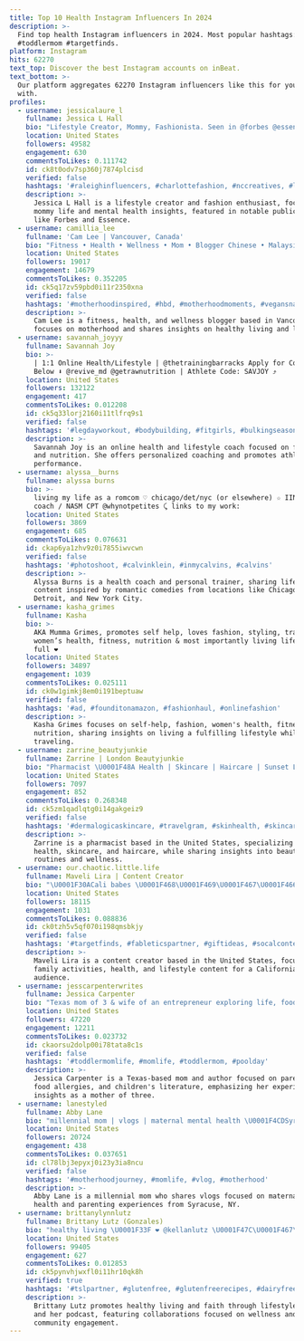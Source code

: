 ```yaml
---
title: Top 10 Health Instagram Influencers In 2024
description: >-
  Find top health Instagram influencers in 2024. Most popular hashtags: #momlife
  #toddlermom #targetfinds.
platform: Instagram
hits: 62270
text_top: Discover the best Instagram accounts on inBeat.
text_bottom: >-
  Our platform aggregates 62270 Instagram influencers like this for you to work
  with.
profiles:
  - username: jessicalaure_l
    fullname: Jessica L Hall
    bio: "Lifestyle Creator, Mommy, Fashionista. Seen in @forbes @essence \U0001F4E7 Hello@JessicaLHall.com \U0001F4CD #Raleigh #Durham #Charlotte #NC \U0001F469\U0001F3FE‍\U0001F3EB Mental Health"
    location: United States
    followers: 49582
    engagement: 630
    commentsToLikes: 0.111742
    id: ck8t0odv7sp360j7874plcisd
    verified: false
    hashtags: '#raleighinfluencers, #charlottefashion, #nccreatives, #liketkit'
    description: >-
      Jessica L Hall is a lifestyle creator and fashion enthusiast, focusing on
      mommy life and mental health insights, featured in notable publications
      like Forbes and Essence.
  - username: camillia_lee
    fullname: 'Cam Lee | Vancouver, Canada'
    bio: "Fitness • Health • Wellness • Mom • Blogger Chinese • Malaysian • Canadian \U0001F449@camleeyoga for my other account ✉️ bycamlee@gmail.com"
    location: United States
    followers: 19017
    engagement: 14679
    commentsToLikes: 0.352205
    id: ck5q17zv59pbd0i11r2350xna
    verified: false
    hashtags: '#motherhoodinspired, #hbd, #motherhoodmoments, #vegansnacks'
    description: >-
      Cam Lee is a fitness, health, and wellness blogger based in Vancouver. She
      focuses on motherhood and shares insights on healthy living and lifestyle.
  - username: savannah_joyyy
    fullname: Savannah Joy
    bio: >-
      | 1:1 Online Health/Lifestyle | @thetrainingbarracks Apply for Coaching
      Below ⬇️ @revive_md @getrawnutrition | Athlete Code: SAVJOY ⤴️
    location: United States
    followers: 132122
    engagement: 417
    commentsToLikes: 0.012208
    id: ck5q33lorj2160i11tlfrq9s1
    verified: false
    hashtags: '#legdayworkout, #bodybuilding, #fitgirls, #bulkingseason'
    description: >-
      Savannah Joy is an online health and lifestyle coach focused on fitness
      and nutrition. She offers personalized coaching and promotes athletic
      performance.
  - username: alyssa__burns
    fullname: alyssa burns
    bio: >-
      living my life as a romcom ♡ chicago/det/nyc (or elsewhere) ☆ IIN health
      coach / NASM CPT @whynotpetites ⤹ links to my work:
    location: United States
    followers: 3869
    engagement: 685
    commentsToLikes: 0.076631
    id: ckap6ya1zhv9z0i7855iwvcwn
    verified: false
    hashtags: '#photoshoot, #calvinklein, #inmycalvins, #calvins'
    description: >-
      Alyssa Burns is a health coach and personal trainer, sharing lifestyle
      content inspired by romantic comedies from locations like Chicago,
      Detroit, and New York City.
  - username: kasha_grimes
    fullname: Kasha
    bio: >-
      AKA Mumma Grimes, promotes self help, loves fashion, styling, travel,
      women’s health, fitness, nutrition & most importantly living life to the
      full ❤️
    location: United States
    followers: 34897
    engagement: 1039
    commentsToLikes: 0.025111
    id: ck0w1gimkj8em0i191beptuaw
    verified: false
    hashtags: '#ad, #founditonamazon, #fashionhaul, #onlinefashion'
    description: >-
      Kasha Grimes focuses on self-help, fashion, women's health, fitness, and
      nutrition, sharing insights on living a fulfilling lifestyle while
      traveling.
  - username: zarrine_beautyjunkie
    fullname: Zarrine | London Beautyjunkie
    bio: "Pharmacist \U0001F48A Health | Skincare | Haircare | Sunset Lover"
    location: United States
    followers: 7097
    engagement: 852
    commentsToLikes: 0.268348
    id: ck5zm1qadlqtg0i14gakgeiz9
    verified: false
    hashtags: '#dermalogicaskincare, #travelgram, #skinhealth, #skincarecommunity'
    description: >-
      Zarrine is a pharmacist based in the United States, specializing in
      health, skincare, and haircare, while sharing insights into beauty
      routines and wellness.
  - username: our.chaotic.little.life
    fullname: Maveli Lira | Content Creator
    bio: "\U0001F30ACali babes \U0001F468‍\U0001F469‍\U0001F467‍\U0001F466Family Fun \U0001F4F8Obsessed \U0001F4AA Health DM/EMAIL to Collab. Lovedbyvictoria@gmail.com"
    location: United States
    followers: 18115
    engagement: 1031
    commentsToLikes: 0.088836
    id: ck0tzh5v5qf070i198qmsbkjy
    verified: false
    hashtags: '#targetfinds, #fableticspartner, #giftideas, #socalcontentcreator'
    description: >-
      Maveli Lira is a content creator based in the United States, focusing on
      family activities, health, and lifestyle content for a California
      audience.
  - username: jesscarpenterwrites
    fullname: Jessica Carpenter
    bio: "Texas mom of 3 & wife of an entrepreneur exploring life, food allergies & my books \U0001F4DA M.S. Health | CHES\U0001F393 ⤵️Read my newest children’s books here"
    location: United States
    followers: 47220
    engagement: 12211
    commentsToLikes: 0.023732
    id: ckaorsu2dolp00i78tata8c1s
    verified: false
    hashtags: '#toddlermomlife, #momlife, #toddlermom, #poolday'
    description: >-
      Jessica Carpenter is a Texas-based mom and author focused on parenting,
      food allergies, and children's literature, emphasizing her experiences and
      insights as a mother of three.
  - username: lanestyled
    fullname: Abby Lane
    bio: "millennial mom | vlogs | maternal mental health \U0001F4CDSyracuse, NY \U0001F4E7abbylane@socialmediacollabs.com"
    location: United States
    followers: 20724
    engagement: 438
    commentsToLikes: 0.037651
    id: cl78lbj3epyxj0i23y3ia8ncu
    verified: false
    hashtags: '#motherhoodjourney, #momlife, #vlog, #motherhood'
    description: >-
      Abby Lane is a millennial mom who shares vlogs focused on maternal mental
      health and parenting experiences from Syracuse, NY.
  - username: brittanylynnlutz
    fullname: Brittany Lutz (Gonzales)
    bio: "healthy living \U0001F33F ❤️ @kellanlutz \U0001F47C\U0001F467\U0001F466| ✞ Jesus \U0001F399 @embracedwithgrace podcast collabs\U0001F91Ddd@amibaconsulting.com"
    location: United States
    followers: 99405
    engagement: 627
    commentsToLikes: 0.012853
    id: ck5pynvhjwxfl0i11hr10qk8h
    verified: true
    hashtags: '#tslpartner, #glutenfree, #glutenfreerecipes, #dairyfree'
    description: >-
      Brittany Lutz promotes healthy living and faith through lifestyle content
      and her podcast, featuring collaborations focused on wellness and
      community engagement.
---
```


